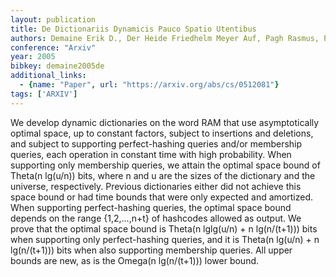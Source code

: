 ```yaml
---
layout: publication
title: De Dictionariis Dynamicis Pauco Spatio Utentibus
authors: Demaine Erik D., Der Heide Friedhelm Meyer Auf, Pagh Rasmus, Patrascu Mihai
conference: "Arxiv"
year: 2005
bibkey: demaine2005de
additional_links:
  - {name: "Paper", url: "https://arxiv.org/abs/cs/0512081"}
tags: ['ARXIV']
---
```

We develop dynamic dictionaries on the word RAM that use asymptotically
optimal space, up to constant factors, subject to insertions and deletions, and
subject to supporting perfect-hashing queries and/or membership queries, each
operation in constant time with high probability. When supporting only
membership queries, we attain the optimal space bound of Theta(n lg(u/n)) bits,
where n and u are the sizes of the dictionary and the universe, respectively.
Previous dictionaries either did not achieve this space bound or had time
bounds that were only expected and amortized. When supporting perfect-hashing
queries, the optimal space bound depends on the range {1,2,...,n+t} of
hashcodes allowed as output. We prove that the optimal space bound is Theta(n
lglg(u/n) + n lg(n/(t+1))) bits when supporting only perfect-hashing queries,
and it is Theta(n lg(u/n) + n lg(n/(t+1))) bits when also supporting membership
queries. All upper bounds are new, as is the Omega(n lg(n/(t+1))) lower bound.
